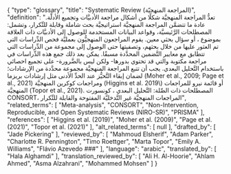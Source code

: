 {
    "type": "glossary",
    "title": "Systematic Review (المراجعة المنهجيّة)",
    "definition": "تعدُّ المراجعة المنهجيَّة شكلًا من أشكال مراجعة الأدبيَّات وتجميع الأدلَّة. عادة ما تتضمَّن المراجعة المنهجيَّة استراتيجيَّة بحث شاملة وقابلة للتِّكرار، وتشمل: المصطلحات الرَّئيسيَّة، وقواعد البيانات المستخدمة للوصول إلى الأدبيَّات ذات العلاقة بموضوع ، أو سؤال بحثي معين. يقوم المراجعون المنهجيُّون بعمليَّة فحص الدِّراسات التي تم العثور عليها من خلال بحثهم، وتصفيتها حتى الوصول إلى مجموعة من الدِّراسات التي تتطابق مع معايير التَّضمين المحدَّدة مسبقًا. يمكن بعد ذلك جمع هذه الدِّراسات في مراجعة مكتوبة والتي قد تحتوي بدورها- ولكن ليس بالضَّرورة- على تجميع احصائي باستخدام التَّحليل البعدي. يجب أن تتبع المراجعة المنهجيَّة مجموعة محدَّدة من الإرشادات؛ لضمان إبقاء التَّحيُّز عند الحدِّ الأدنى مثل إرشادات بريزما (Moher et al., 2009; Page et al., 2021) ومراجعات كوكرين المنهجيَّة (Higgins et al. 2019\\) أو قائمة نيرو للمراجعات المنهجيَّة (Topor et al., 2021).  المصطلحات ذات الصِّلة: التَّحليل البعدي ، كونسورت CONSORT، المراجعات المنهجيَّة غير التَّدخليَّة  المفتوحة والقابلة للتِّكرار",
    "related_terms": [
        "Meta-analysis",
        "CONSORT",
        "Non-Intervention, Reproducible, and Open Systematic Reviews (NIRO-SR)",
        "PRISMA"
    ],
    "references": [
        "Higgins et al. (2019)",
        "Moher et al. (2009)",
        "Page et al. (2021)",
        "Topor et al. (2021)"
    ],
    "alt_related_terms": [
        null
    ],
    "drafted_by": [
        "Jade Pickering"
    ],
    "reviewed_by": [
        "Mahmoud Elsherif",
        "Adam Parker",
        "Charlotte R. Pennington",
        "Timo Roettger",
        "Marta Topor",
        "Emily A. Williams",
        "Flávio Azevedo    ###"
    ],
    "language": "arabic",
    "translated_by": [
        "Hala Alghamdi"
    ],
    "translation_reviewed_by": [
        "Ali H. Al-Hoorie",
        "Ahlam Ahmed",
        "Asma Alzahrani",
        "Mohammed Mohsen"
    ]
}